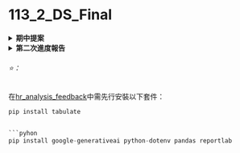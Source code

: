 # 113_2_DS_Final

<details>
  <summary><strong>期中提案</strong></summary>

  [提案影片 YouTube 連結](https://youtu.be/qAA3lzzANrg)
  
</details>


<details>
  <summary><strong>第二次進度報告</strong></summary>

  [影片 YouTube 連結](https://youtu.be/xobWjNFoGiE)
  
</details>

<h6>⭐️：</h6>

在[hr_analysis_feedback](https://github.com/Lianin1/113_2_DS_Final/blob/main/hr_analysis_feedback.py)中需先行安裝以下套件：

```python
pip install tabulate


```pyhon
pip install google-generativeai python-dotenv pandas reportlab
